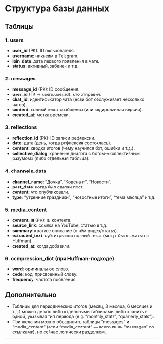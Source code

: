 # Структура базы данных

## Таблицы

### 1. users
- **user_id** (PK): ID пользователя.
- **username**: никнейм в Telegram.
- **join_date**: дата первого появления в чате.
- **status**: активный, забанен и т.д.

### 2. messages
- **message_id** (PK): ID сообщения.
- **user_id** (FK -> users.user_id): кто отправил.
- **chat_id**: идентификатор чата (если бот обслуживает несколько чатов).
- **content**: полный текст сообщения (или кодированная версия).
- **created_at**: метка времени.

### 3. reflections
- **reflection_id** (PK): ID записи рефлексии.
- **date**: дата (день, когда рефлексия состоялась).
- **content**: сводка итогов (чему научился бот, ошибки и т.д.).
- **collective_dialog**: хранение диалога с ботом-«коллективным разумом» (либо отдельная таблица).

### 4. channels_data
- **channel_name**: “Дочка”, “Ковенант”, “Новости”.
- **post_date**: когда был сделан пост.
- **content**: что опубликовали.
- **type**: “утренние праздники”, “новостные итоги”, “тема месяца” и т.д.

### 5. media_content
- **content_id** (PK): ID контента.
- **source_link**: ссылка на YouTube, статью и т.д.
- **summary**: краткое описание (о чём видео/статья).
- **extracted_text**: субтитры или полный текст (могут быть сжаты по Huffman).
- **created_at**: когда добавили.

### 6. compression_dict (при Huffman-подходе)
- **word**: оригинальное слово.
- **code**: код, присвоенный слову.
- **frequency**: частота появления.

## Дополнительно
- Таблицы для периодических итогов (месяц, 3 месяца, 6 месяцев и т.д.) можно делать либо отдельными таблицами, либо хранить в одной, указывая тип периода (e.g. “monthly_stats”, “quarterly_stats”).
- При желании можно объединить таблицы “messages” и “media_content” (если “media_content” — всего лишь “messages” со ссылками), но сейчас логически разделяем.

---
